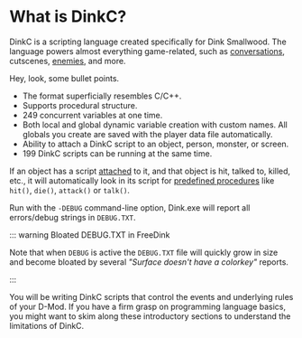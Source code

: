 # What is DinkC?

DinkC is a scripting language created specifically for Dink Smallwood. The language powers almost everything game-related, such as [conversations](./npc.md#conversation), cutscenes, [enemies](./enemies.md), and more.

Hey, look, some bullet points.

- The format superficially resembles C/C++.
- Supports procedural structure.
- 249 concurrent variables at one time.
- Both local and global dynamic variable creation with custom names. All globals you create are saved with the player data file automatically.
- Ability to attach a DinkC script to an object, person, monster, or screen.
- 199 DinkC scripts can be running at the same time.

If an object has a script [attached](./scripts.md#attachment) to it, and that object is hit, talked to, killed, etc., it will automatically look in its script for [predefined procedures](./procedures.md#predefined-procedures) like `hit()`, `die()`, `attack()` or `talk()`.

Run with the `-DEBUG` command-line option, Dink.exe will report all errors/debug strings in `DEBUG.TXT`.

::: warning Bloated DEBUG.TXT in FreeDink

<VersionInfo freedink="109.6">

Note that when `DEBUG` is active the `DEBUG.TXT` file will quickly grow in size and become bloated by several *"Surface doesn't have a colorkey"* reports.

</VersionInfo>

:::

You will be writing DinkC scripts that control the events and underlying rules of your D-Mod. If you have a firm grasp on programming language basics, you might want to skim along these introductory sections to understand the limitations of DinkC.
